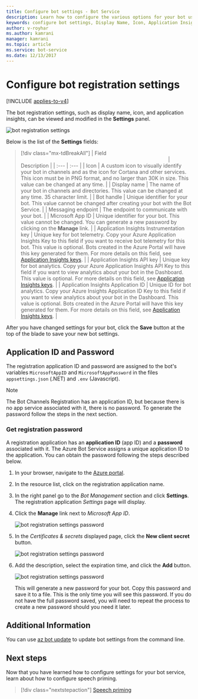 ```yaml
---
title: Configure bot settings - Bot Service
description: Learn how to configure the various options for your bot using the Azure portal.
keywords: configure bot settings, Display Name, Icon, Application Insights, Settings blade
author: v-royhar
ms.author: kamrani
manager: kamrani
ms.topic: article
ms.service: bot-service
ms.date: 12/13/2017
---
```


# Configure bot registration settings

[!INCLUDE [applies-to-v4](includes/applies-to-v4-current.md)]

The bot registration settings, such as display name, icon, and application insights, can be viewed and modified in the **Settings** panel.

![bot registration settings](media/bot-service-portal-configure-settings/bot-service-settings.png)

Below is the list of the **Settings** fields:

> [!div class="mx-tdBreakAll"]
> | Field <img width="400px"/>| Description |
> | :---  | :---        |
> | Icon | A custom icon to visually identify your bot in channels and as the icon for Cortana and other services. This icon must be in PNG format, and no larger than 30K in size. This value can be changed at any time. |
> | Display name | The name of your bot in channels and directories. This value can be changed at any time. 35 character limit. |
> | Bot handle | Unique identifier for your bot. This value cannot be changed after creating your bot with the Bot Service. |
> | Messaging endpoint | The endpoint to communicate with your bot. |
> | Microsoft App ID | Unique identifier for your bot. This value cannot be changed. You can generate a new password by clicking on the **Manage** link. |
> | Application Insights Instrumentation key | Unique key for bot telemetry. Copy your Azure Application Insights Key to this field if you want to receive bot telemetry for this bot. This value is optional. Bots created in the Azure Portal will have this key generated for them. For more details on this field, see [Application Insights keys](~/bot-service-resources-app-insights-keys.md). |
> | Application Insights API key | Unique key for bot analytics. Copy your Azure Application Insights API Key to this field if you want to view analytics about your bot in the Dashboard. This value is optional. For more details on this field, see [Application Insights keys](~/bot-service-resources-app-insights-keys.md). |
> | Application Insights Application ID | Unique ID for bot analytics. Copy your Azure Insights Application ID Key to this field if you want to view analytics about your bot in the Dashboard. This value is optional. Bots created in the Azure Portal will have this key generated for them. For more details on this field, see [Application Insights keys](~/bot-service-resources-app-insights-keys.md). |

After you have changed settings for your bot, click the **Save** button at the top of the blade to save your new bot settings.

## Application ID and Password

The registration application ID and password are assigned to the bot's variables `MicrosoftAppID` and `MicrosoftAppPassword` in the files `appsettings.json` (.NET) and `.env` (Javascript).

> [!NOTE]
> The Bot Channels Registration has an application ID, but because there is no app service associated with it, there is no password. To generate the password follow the steps in the next section. 

### Get registration password

A registration application has an **application ID** (app ID) and a **password** associated with it.
The Azure Bot Service assigns a unique application ID to the application. You can obtain the password following the steps described below.

1. In your browser, navigate to the [Azure portal](https://ms.portal.azure.com).
1. In the resource list, click on the registration application name.
1. In the right panel go to the *Bot Management* section and click **Settings**. The registration application *Settings* page will display.
1. Click the **Manage** link next to *Microsoft App ID*.

    ![bot registration settings password](media/azure-bot-quickstarts/bot-channels-registration-password.png)

1. In the *Certificates & secrets* displayed page, click the **New client secret** button.

    ![bot registration settings password](media/azure-bot-quickstarts/bot-channels-registration-app-secrets.png)

1. Add the description, select the expiration time, and click the **Add** button.

    ![bot registration settings password](media/azure-bot-quickstarts/bot-channels-registration-app-secrets-create.png)

    This will generate a new password for your bot. Copy this password and save it to a file. This is the only time you will see this password. If you do not have the full password saved, you will need to repeat the process to create a new password should you need it later.

## Additional Information

You can use [az bot update](https://docs.microsoft.com/cli/azure/bot?view=azure-cli-latest#az-bot-update) to update bot settings from the command line.

## Next steps

Now that you have learned how to configure settings for your bot service, learn about how to configure speech priming.
> [!div class="nextstepaction"]
> [Speech priming](bot-service-manage-speech-priming.md)
